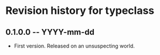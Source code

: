 # Revision history for typeclass

## 0.1.0.0 -- YYYY-mm-dd

* First version. Released on an unsuspecting world.
